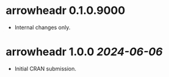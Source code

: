 # arrowheadr 0.1.0.9000

- Internal changes only.


# arrowheadr 1.0.0 _2024-06-06_

* Initial CRAN submission.
